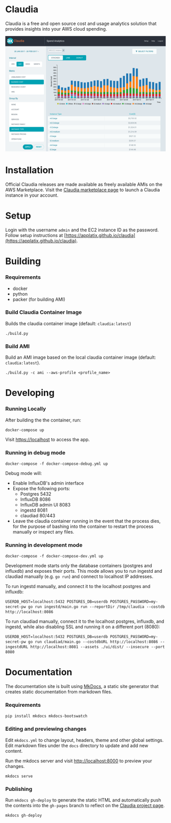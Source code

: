 # Claudia

Claudia is a free and open source cost and usage analytics solution that provides insights into your AWS cloud spending.

![Claudia Screenshot](docs/report-screenshot.png)

# Installation

Official Claudia releases are made available as freely available AMIs on the AWS Marketplace. Visit the [Claudia marketplace page](https://aws.amazon.com/marketplace/pp/B06XVZ9VS9) to launch a Claudia instance in your account.

# Setup

Login with the username `admin` and the EC2 instance ID as the password. Follow setup instructions at [https://applatix.github.io/claudia](https://applatix.github.io/claudia).

# Building

### Requirements
 * docker
 * python
 * packer (for building AMI)

### Build Claudia Container Image
Builds the claudia container image (default: `claudia:latest`)
```
./build.py
```

### Build AMI
Build an AMI image based on the local claudia container image (default: `claudia:latest`).
```
./build.py -c ami --aws-profile <profile_name>
```

# Developing

### Running Locally

After building the the container, run:

```
docker-compose up
```

Visit [https://localhost](https://localhost) to access the app.

### Running in debug mode

```
docker-compose -f docker-compose-debug.yml up
```

Debug mode will:

 * Enable InfluxDB's admin interface
 * Expose the following ports:
   * Postgres 5432
   * InfluxDB 8086
   * InfluxDB admin UI 8083
   * ingestd 8081
   * claudiad 80/443
 * Leave the claudia container running in the event that the process dies, for the purpose of bashing into the container to restart the process manually or inspect any files.


### Running in development mode

```
docker-compose -f docker-compose-dev.yml up
```

Development mode starts only the database containers (postgres and influxdb) and exposes their ports. This mode allows you to run ingestd and claudiad manually (e.g. `go run`) and connect to localhost IP addresses.

To run ingestd manually, and connect it to the localhost postgres and influxdb:

```
USERDB_HOST=localhost:5432 POSTGRES_DB=userdb POSTGRES_PASSWORD=my-secret-pw go run ingestd/main.go run --reportDir /tmp/claudia --costdb http://localhost:8086
```

To run claudiad manually, connect it to the localhost postgres, influxdb, and ingestd, while also disabling SSL and running it on a different port (8080):

```
USERDB_HOST=localhost:5432 POSTGRES_DB=userdb POSTGRES_PASSWORD=my-secret-pw go run claudiad/main.go --costdbURL http://localhost:8086 --ingestdURL http://localhost:8081 --assets ./ui/dist/ --insecure --port 8080
```

# Documentation

The documentation site is built using [MkDocs](http://www.mkdocs.org/), a static site generator that creates static documentation from markdown files.

### Requirements
```
pip install mkdocs mkdocs-bootswatch
```

### Editing and previewing changes

Edit `mkdocs.yml` to change layout, headers, theme and other global settings. Edit markdown files under the `docs` directory to update and add new content.

Run the mkdocs server and visit [http://localhost:8000](http://localhost:8000) to preview your changes.

```
mkdocs serve
```

### Publishing

Run `mkdocs gh-deploy` to generate the static HTML and automatically push the contents into the `gh-pages` branch to reflect on the [Claudia project page](https://applatix.github.io/claudia).
```
mkdocs gh-deploy
```
